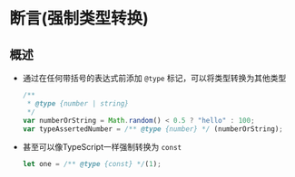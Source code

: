 # 断言(强制类型转换)

## 概述

+ 通过在任何带括号的表达式前添加 `@type` 标记，可以将类型转换为其他类型

  ```js
  /**
   * @type {number | string}
   */
  var numberOrString = Math.random() < 0.5 ? "hello" : 100;
  var typeAssertedNumber = /** @type {number} */ (numberOrString);
  ```

+ 甚至可以像TypeScript一样强制转换为 `const`

  ```js
  let one = /** @type {const} */(1);
  ```

